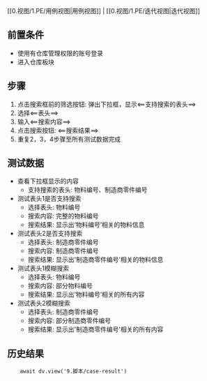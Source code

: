 [[0.视图/1.PE/用例视图|用例视图]] | [[0.视图/1.PE/迭代视图|迭代视图]]

## 前置条件

- 使用有仓库管理权限的账号登录
- 进入仓库板块 

## 步骤

1. 点击搜索框前的筛选按钮: 弹出下拉框，显示<==支持搜索的表头==>
2. 选择<==表头==>
3. 输入<==搜索内容==>
4. 点击搜索按钮: <==搜索结果==>
5. 重复2，3，4步骤至所有测试数据完成

## 测试数据

- 查看下拉框显示的内容
	- 支持搜索的表头: 物料编号、制造商零件编号
- 测试表头1是否支持搜索
	- 选择表头: 物料编号
	- 搜索内容: 完整的物料编号
	- 搜索结果: 显示出‘物料编号’相关的物料信息
- 测试表头2是否支持搜索
	- 选择表头: 制造商零件编号
	- 搜索内容: 制造商零件编号
	- 搜索结果: 显示出'制造商零件编号'相关的物料信息
- 测试表头1模糊搜索
	- 选择表头: 物料编号
	- 搜索内容: 部分物料编号
	- 搜索结果: 显示出‘物料编号’相关的所有内容
- 测试表头2模糊搜索
	- 选择表头: 制造商零件编号
	- 搜索内容: 部分制造商零件编号
	- 搜索结果: 显示出'制造商零件编号'相关的所有内容

## 历史结果

```dataviewjs
    await dv.view('9.脚本/case-result')
```
